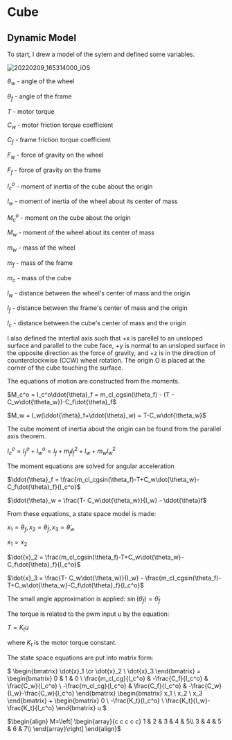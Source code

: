 # Cube

## Dynamic Model

To start, I drew a model of the sytem and defined some variables.

![20220209_165314000_iOS](https://user-images.githubusercontent.com/12192597/153292640-dc4b47b9-1647-48cf-8b72-43c025f5978f.jpg)

$\theta_w$ - angle of the wheel

$\theta_f$ - angle of the frame

$T$ - motor torque

$C_w$ - motor friction torque coefficient

$C_f$ - frame friction torque coefficient

$F_w$ - force of gravity on the wheel

$F_f$ - force of gravity on the frame

$I_c^o$ - moment of inertia of the cube about the origin

$I_w$ - moment of inertia of the wheel about its center of mass

$M_c^o$ - moment on the cube about the origin

$M_w$ - moment of the wheel about its center of mass

$m_w$ - mass of the wheel

$m_f$ - mass of the frame

$m_c$ - mass of the cube

$l_w$ - distance between the wheel's center of mass and the origin

$l_f$ - distance between the frame's center of mass and the origin

$l_c$ - distance between the cube's center of mass and the origin

I also defined the intertial axis such that +x is parellel to an unsloped surface and parallel to the cube face, +y is normal to an unsloped surface in the opposite direction as the force of gravity, and +z is in the direction of counterclockwise (CCW) wheel rotation. The origin O is placed at the corner of the cube touching the surface.

The equations of motion are constructed from the moments.

$M_c^o = I_c^o\ddot{\theta}_f = m_cl_cgsin(\theta_f) - (T - C_w\dot{\theta_w})-C_f\dot{\theta}_f$

$M_w = I_w(\ddot{\theta}_f+\ddot{\theta}_w) = T-C_w\dot{\theta_w}$

The cube moment of inertia about the origin can be found from the parallel axis theorem.

$I_c^o = I_f^o + I_w^o = I_f+m_fl_f^2 + I_w+m_wl_w^2$

The moment equations are solved for angular acceleration

$\ddot{\theta}_f = \frac{m_cl_cgsin(\theta_f)-T+C_w\dot{\theta_w}-C_f\dot{\theta}_f}{I_c^o}$

$\ddot{\theta}_w = \frac{T- C_w\dot{\theta_w}}{I_w} - \ddot{\theta}f$

From these equations, a state space model is made:

$x_1=\theta_f, x_2=\dot{\theta}_f,x_3=\dot{\theta}_w$

$\dot{x}_1 = x_2$

$\dot{x}_2 = \frac{m_cl_cgsin(\theta_f)-T+C_w\dot{\theta_w}-C_f\dot{\theta}_f}{I_c^o}$

$\dot{x}_3 = \frac{T- C_w\dot{\theta_w}}{I_w} - \frac{m_cl_cgsin(\theta_f)-T+C_w\dot{\theta_w}-C_f\dot{\theta}_f}{I_c^o}$

The small angle approximation is applied: $\sin(\dot{\theta}_f)=\dot{\theta}_f$

The torque is related to the pwm input $u$ by the equation:

$T = K_tu$

where $K_t$ is the motor torque constant.

The state space equations are put into matrix form:

$
\begin{bmatrix}
\dot{x}_1 \cr
\dot{x}_2 \\
\dot{x}_3 
\end{bmatrix} = 
\begin{bmatrix}
0 & 1 & 0 \\
\frac{m_cl_cg}{I_c^o} & -\frac{C_f}{I_c^o} & \frac{C_w}{I_c^o} \\
-\frac{m_cl_cg}{I_c^o} & \frac{C_f}{I_c^o} & -\frac{C_w}{I_w}-\frac{C_w}{I_c^o}
\end{bmatrix}
\begin{bmatrix}
x_1 \\
x_2 \\
x_3 
\end{bmatrix} + 
\begin{bmatrix}
0 \\
-\frac{K_t}{I_c^o} \\
\frac{K_t}{I_w}-\frac{K_t}{I_c^o}
\end{bmatrix} u $

$\begin{align} M=\left[
\begin{array}{c c c c c} 
1 & 2 & 3 & 4 & 5\\
3 & 4 & 5 & 6 & 7\\
\end{array}\right]
\end{align}$